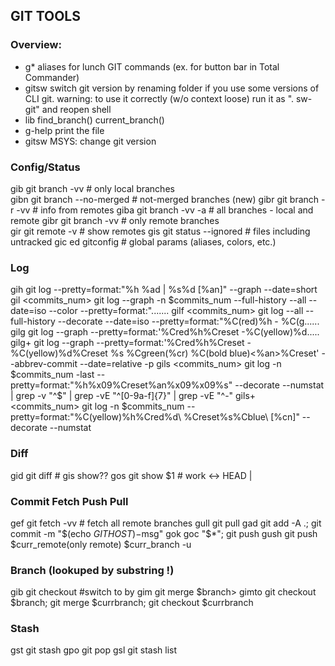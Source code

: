 ## GIT TOOLS

### Overview:
- g*			aliases for lunch GIT commands (ex. for button bar in Total Commander)
- gitsw			switch git version by renaming folder if you use some versions of CLI git.
			  warning: to use it correctly (w/o context loose) run it as ". sw-git" and reopen shell
- lib			find_branch() current_branch() 
- g-help		print the file
- gitsw			MSYS: change git version

### Config/Status
gib			git branch -vv  	# only local branches	
gibn          		git branch --no-merged  # not-merged branches (new)
gibr 	<remote>	git branch -r -vv 	# info from remotes
giba			git branch -vv -a 	# all branches - local and remote
gibr			git branch -vv		# only remote branches	
gir			git remote -v		# show remotes
gis			git status --ignored	# files including untracked
gic			ed gitconfig		# global params (aliases, colors, etc.)

### Log
gih			git log --pretty=format:"%h %ad | %s%d [%an]" --graph --date=short
gil	<commits_num>	git log --graph -n $commits_num --full-history --all --date=iso --color --pretty=format:".......
gilf	<commits_num>	git log --all --full-history --decorate --date=iso --pretty=format:"%C(red)%h - %C(g......
gilg			git log --graph --pretty=format:'%Cred%h%Creset -%C(yellow)%d.....
gilg+			git log --graph --pretty=format:'%Cred%h%Creset -%C(yellow)%d%Creset %s %Cgreen(%cr) %C(bold blue)<%an>%Creset' --abbrev-commit --date=relative -p
gils	<commits_num>	git log -n $commits_num -last --pretty=format:"%h%x09%Creset%an%x09%x09%s" --decorate --numstat | grep -v "^$"  | grep -vE "^[0-9a-f]{7}" | grep -vE "^-"
gils+	<commits_num>	git log -n $commits_num --pretty=format:"%C(yellow)%h%Cred%d\\ %Creset%s%Cblue\\ [%cn]" --decorate --numstat

### Diff
gid			git diff		# gis show??
gos	<hash>		git show $1		# work <-> HEAD | <hash>

### Commit Fetch Push Pull 
gef			git fetch -vv		# fetch all remote branches
gull			git pull
gad	<msg>		git add -A .; git commit -m "$(echo $GITHOST)-$msg"
gok	<msg>		goc "$*"; git push 
gush			git push $curr_remote(only remote) $curr_branch -u

### Branch (lookuped by substring !)
gib	<branch>	git checkout <branch>  #switch to by
gim	<branch>	git merge $branch>
gimto	<branch>	git checkout $branch; git merge $currbranch; git checkout $currbranch

### Stash
gst			git stash
gpo			git pop
gsl			git stash list